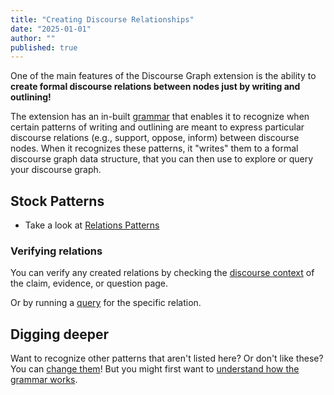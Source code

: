```yaml
---
title: "Creating Discourse Relationships"
date: "2025-01-01"
author: ""
published: true
---
```


One of the main features of the Discourse Graph extension is the ability to **create formal discourse relations between nodes just by writing and outlining!**

The extension has an in-built [grammar](./grammar) that enables it to recognize when certain patterns of writing and outlining are meant to express particular discourse relations (e.g., support, oppose, inform) between discourse nodes. When it recognizes these patterns, it "writes" them to a formal discourse graph data structure, that you can then use to explore or query your discourse graph.

## Stock Patterns

- Take a look at [Relations Patterns](./relations-patterns)

### Verifying relations

You can verify any created relations by checking the [discourse context](./discourse-context) of the claim, evidence, or question page.

Or by running a [query](./querying-discourse-graph) for the specific relation.

## Digging deeper

Want to recognize other patterns that aren't listed here? Or don't like these? You can [change them](./extending-personalizing-graph)! But you might first want to [understand how the grammar works](./grammar).
